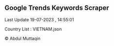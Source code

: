 

## Google Trends Keywords Scraper 
 
Last Update 19-07-2023 , 14:55:01

Country List :
VIETNAM.json



© Abdul Muttaqin 
